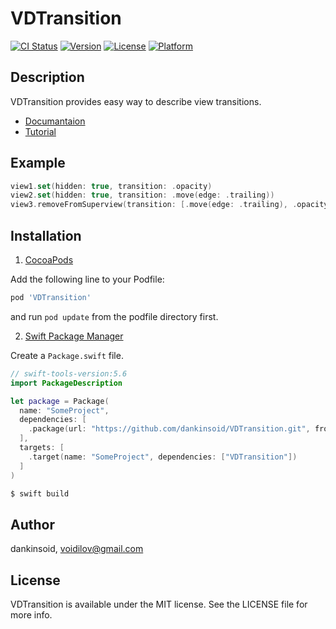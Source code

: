 # VDTransition

[![CI Status](https://img.shields.io/travis/dankinsoid/VDTransition.svg?style=flat)](https://travis-ci.org/dankinsoid/VDTransition)
[![Version](https://img.shields.io/cocoapods/v/VDTransition.svg?style=flat)](https://cocoapods.org/pods/VDTransition)
[![License](https://img.shields.io/cocoapods/l/VDTransition.svg?style=flat)](https://cocoapods.org/pods/VDTransition)
[![Platform](https://img.shields.io/cocoapods/p/VDTransition.svg?style=flat)](https://cocoapods.org/pods/VDTransition)

## Description

VDTransition provides easy way to describe view transitions.

- [Documantaion](https://dankinsoid.github.io/VDTransition/documentation/vdtransition)
- [Tutorial](https://dankinsoid.github.io/VDTransition/tutorials/vdtransition/tutorial)

## Example
```swift 
view1.set(hidden: true, transition: .opacity)
view2.set(hidden: true, transition: .move(edge: .trailing))
view3.removeFromSuperview(transition: [.move(edge: .trailing), .opacity])
```

## Installation
1.  [CocoaPods](https://cocoapods.org)

Add the following line to your Podfile:
```ruby
pod 'VDTransition'
```
and run `pod update` from the podfile directory first.

2. [Swift Package Manager](https://github.com/apple/swift-package-manager)

Create a `Package.swift` file.
```swift
// swift-tools-version:5.6
import PackageDescription

let package = Package(
  name: "SomeProject",
  dependencies: [
    .package(url: "https://github.com/dankinsoid/VDTransition.git", from: "1.22.0")
  ],
  targets: [
    .target(name: "SomeProject", dependencies: ["VDTransition"])
  ]
)
```
```ruby
$ swift build
```

## Author

dankinsoid, voidilov@gmail.com

## License

VDTransition is available under the MIT license. See the LICENSE file for more info.

